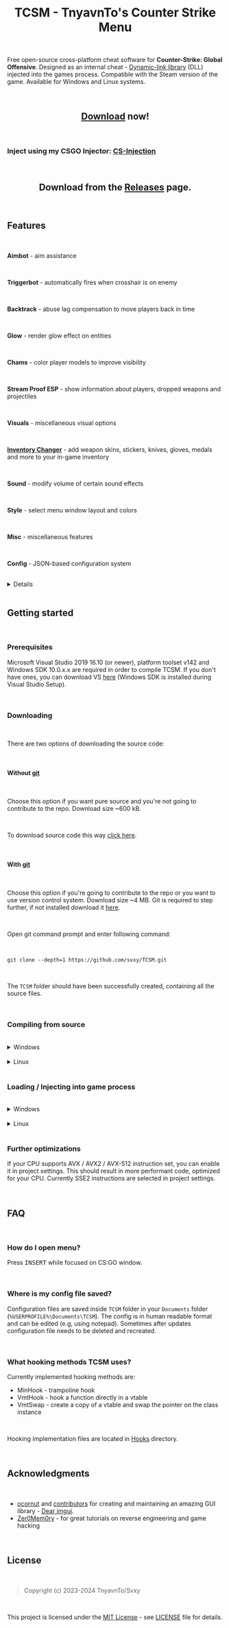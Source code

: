 <h1 align=center>TCSM - TnyavnTo's Counter Strike Menu</h1>

<br>

Free open-source cross-platform cheat software for **Counter-Strike: Global Offensive**. Designed as an internal cheat - [Dynamic-link library]() (DLL) injected into the games process. Compatible with the Steam version of the game. Available for Windows and Linux systems.

<br>

<h2 align=center><a href='https://github.com/Svxy/TCSM/releases/latest'>Download</a> now!</h2>

<br>

### Inject using my CSGO Injector: <a href='https://github.com/Svxy/TCSM/releases/latest/download/CSInjection.exe'>CS-Injection</a>

<br>

<h2 align=center>Download from the <a href='https://github.com/Svxy/TCSM/releases/latest'>Releases</a> page.</h2>

<br>

## Features

<br>

**Aimbot** - aim assistance

<br>

**Triggerbot** - automatically fires when crosshair is on enemy

<br>

**Backtrack** - abuse lag compensation to move players back in time

<br>

**Glow** - render glow effect on entities

<br>

**Chams** - color player models to improve visibility

<br>

**Stream Proof ESP** - show information about players, dropped weapons and projectiles

<br>

**Visuals** - miscellaneous visual options

<br>

**<a href='https://github.com/Svxy/TCSM/tree/main/Source/InventoryChanger' target='_blank'>Inventory Changer</a>** - add weapon skins, stickers, knives, gloves, medals and more to your in-game inventory

<br>

**Sound** - modify volume of certain sound effects

<br>

**Style** - select menu window layout and colors

<br>

**Misc** - miscellaneous features

<br>

**Config** - JSON-based configuration system

<br>

<details>

<br>

**Aimbot** - aim assistance

<br>

    **Enabled** - on / off master switch

<br>

    **On key \[ key \]** - aimbot works only when chosen key is being held

<br>

    **Aimlock** - brings your aim to the target (affected by Smooth).
    
<br>

    **Silent** - aimbot is not visible on your screen (client-sided only)
    
<br>

    **Friendly fire** - treat allies as enemies
    
<br>

    **Visible only** - aim only on visible players
    
<br>

    **Scoped only** - aimbot works only when using scope (applies only to sniper rifles)
    
<br>

    **Ignore flash** - ignore flashbang i.e. aim when local player is flashed
    
<br>

    **Ignore smoke** - ignore smoke i.e. aim when target is in smoke
    
<br>

    **Auto shot** - shoot automatically when target found
    
<br>

    **Auto scope** - automatically scopes sniper rifle before shooting
    
<br>

    **Bone** - bone which aimbot aims at
    
<br>

    **Fov** - field-of-view which aimbot operates \[*0*-*255*\]
    
<br>

    **Smooth** - smooth aimbot movement in order to seem more human-like
    
<br>

    **Max aim inaccuracy** - maximum weapon inaccuracy allowing aimbot to run, lowering this value will e.g. disable aimbot while jumping or running
    
<br>


**Triggerbot** - automatically fires when crosshair is on enemy

<br>

    **Enabled** - on / off master switch
    
<br>

    **On key \[ key \]** - triggerbot works only when chosen key is being held
    
<br>

    **Friendly fire** - treat allies as enemies
    
<br>

    **Scoped only** - triggerbot works only when using scope (applies only to sniper rifles)
    
<br>

    **Ignore flash** - ignore flashbang i.e. shoot when local player is flashed
    
<br>

    **Ignore smoke** - ignore smoke i.e. shoot when target is in smoke
    
<br>

    **Hitgroup** - body parts on which triggerbot works
    
<br>

    **Shot delay** - delay time in ms (milliseconds)
    
<br>

    **Min damage** - minimal damage to fire.
    
<br>


**Backtrack** - abuse lag compensation in order to move players back in time

<br>

    **Enabled** - on / off master switch
    
<br>

    **Ignore smoke** - ignore smoke i.e. backtrack when target is in smoke
    
<br>

    **Time limit** - limit the backtracking window \[*1*-*200*ms\]
    
<br>


**Glow** - render glow effect on entities

<br>


    *Allies, Enemies, Planting (player planting bomb), Defusing (player defusing bomb), Local player, Weapons (dropped weapons), C4, Planted C4, Chickens, Defuse kits, Projectiles, Hostages, Ragdolls* **/** *All, Visible, Occluded*
    
<br>


    **Enabled** - on / off master switch
    
<br>

    **Health based** - color is based on player's hp
    
<br>

    **Color** - glow color in rgba format
    
<br>

    **Style** - glow style { `Default`, `Rim3d`, `Edge`, `Edge Pulse` }
    
<br>


**Chams** - color player models to improve visibility

<br>


    *Allies, Enemies, Planting (player planting bomb), Defusing (player defusing bomb), Local player, Weapons (dropped weapons), Hands (view model hands), Backtrack (requires backtrack to be enabled), Sleeves (view model)* **/** *All, Visible, Occluded*
    
<br>

    **Enabled** - on / off master switch
    
<br>

    **Health based** - color is based on player's hp
    
<br>

    **Blinking** - change transparency frequently
    
<br>

    **Material** - material applied to model { `Normal`, `Flat`, `Animated`, `Platinum`, `Glass`, `Chrome`, `Crystal`, `Silver`, `Gold`, `Plastic`, `Glow` }
    
<br>

    **Wireframe** - render triangle mesh instead of solid material
    
<br>

    **Cover** - draw chams material on top of the original material instead of overriding it
    
<br>

    **Ignore-Z** - draw material through walls
    
<br>


**ESP** - show additional information about players and game world

<br>

    1.  **Allies, Enemies*
    
<br>

        **All, Visible, Occluded*
        
<br>


    2.  **Weapons*
    
<br>


    3.  **Projectiles*
    
<br>

        **Flashbang, HE Grenade, Breach Charge, Bump Mine, Decoy Grenade, Molotov, TA Grenade, Smoke Grenade, Snowball*
        
<br>


    4.  **Danger Zone*
    
<br>

        **Sentries, Drones, Cash, Cash Dufflebag, Pistol Case, Light Case, Heavy Case, Explosive Case, Tools Case, Full Armor, Armor, Helmet, Parachute, Briefcase, Tablet Upgrade, ExoJump, Ammobox, Radar Jammer*
        
<br>


    **Enabled** - on / off master switch
    
<br>

    **Font** - esp text font
    
<br>

    **Snaplines** - draw snapline to player
    
<br>

    **Eye traces** - draw player eye traces (shows where player looks)
    
<br>

    **Box** - draw 2D box over player model
    
<br>

    **Name** - draw player name
    
<br>

    **Health** - draw player health
    
<br>

    **Health bar** - draw rectangle indicating player health
    
<br>

    **Armor** - draw player armor
    
<br>

    **Armor bar** - draw rectangle indicating player armor
    
<br>

    **Money** - draw player money
    
<br>

    **Head dot** - draw dot on player's head
    
<br>

    **Active Weapon** - draw player equipped weapon
    
<br>


**Visuals** - miscellaneous visual options

<br>

    **Disable post-processing** - disable post-processing effects in order to increase FPS
    
<br>

    **Inverse ragdoll gravity** - inverse gravitational acceleration on falling player ragdoll corpse (during death sequence)
    
<br>

    **No fog** - remove fog from map for better visibility
    
<br>

    **No 3d sky** - remove 3d skybox from map - increases FPS
    
<br>

    **No visual recoil** - remove visual recoil punch effect
    
<br>

    **No hands** - remove arms / hands model from first-person view
    
<br>

    **No sleeves** - remove sleeves model from first-person view
    
<br>

    **No weapons** - remove weapons model from first-person view
    
<br>

    **No smoke** - remove smoke grenade effect
    
<br>

    **No blur** - remove blur
    
<br>

    **No scope overlay** - remove black overlay while scoping
    
<br>

    **No grass** - remove grass from map in Danger Zone mode (`dz_blacksite` and `dz_sirocco` maps)
    
<br>

    **No shadows** - disable dynamic shadows
    
<br>

    **Wireframe smoke** - render smoke skeleton instead of particle effect
    
<br>

    **Zoom \[ key \]** - enable zoom on unzoomable weapons
    
<br>

    **Thirdperson** - thirdperson view
    
<br>

    **Thirdperson distance** - camera distance in thirdperson view
    
<br>

    **View model FOV** - change view model FOV \[*-60*-*0*-*60*\] (0 - actual view model, negative values - decreased view model, positive values - increased view model)
    
<br>

    **FOV** - change view FOV \[*-60*-*0*-*60*\] (0 - actual view fov, negative values - decreased, positive values - increased)
    
<br>

    **Far Z** - far clipping range, useful after disabling fog on large maps (e.g `dz_sirocco`) to render distant buildings
    
<br>

    **Flash reduction** - reduces flashbang grenade effect \[*0*-*100*%\] (0 - full flash, 100 - no flash)
    
<br>

    **Brightness** - control game brightness \[*0.0*-*1.0*\]
    
<br>

    **Skybox** - change sky(box)
    
<br>

    **World color** - set world material ambient light color
    
<br>

    **Deagle spinner** - play "spinning" inspect animation when holding Deagle
    
<br>

    **Screen effect** - screenspace effect - *Drone cam, Drone cam with noise, Underwater, Healthboost, Dangerzone*
    
<br>

    **Hit effect** - show screen effect on enemy hit
    
<br>

    **Hit marker** - show a cross detail on enemy hit
    
<br>


**Inventory Changer** - add weapon skins, stickers, knives, gloves, medals and more to your in-game inventory

<br>


**Sound** - modify volume of certain sound effects

<br>

    **Chicken volume** - volume of chicken sounds
    
<br>


    *Local player, Allies, Enemies*
    
<br>

    **Master volume** - overall volume of sounds emitted by player
    
<br>

    **Headshot volume** - volume of headshot sound (when player gets headshoted)
    
<br>

    **Weapon volume** - volume of player weapon shots
    
<br>

    **Footstep volume** - volume of player footsteps
    
<br>


**Misc** - miscellaneous features

<br>

    **Menu key \[ key \]** - menu toggle key
    
<br>


    **Menu style** - menu style toggle (*Classic* **/** *One window*)
    
<br>


    **Menu colors** - menu color theme (*Dark **/** Light **/** Classic*)
    
<br>


    **Anti AFK kick** - avoid auto-kick by server for inactivity
    
<br>


    **Auto strafe** - automatically strafe in air following mouse movement
    
<br>


    **Bunny hop** - automatically simulate space bar press / release while jump button is being held; increases movement speed
    
<br>


    **Clan tag** - set custom clan tag
    
<br>


    **Animated clan tag** - animate clan tag
    
<br>


    **Fast duck** - remove crouch delay
    
<br>


    **Sniper crosshair** - draw crosshair while holding sniper rifle
    
<br>


    **Recoil crosshair** - crosshair follows recoil pattern
    
<br>


    **Auto pistol** - fire pistols like automatic rifles
    
<br>


    **Auto reload** - automatically reload if weapon has empty clip
    
<br>


    **Auto accept** - automatically accept competitive match
    
<br>


    **Radar hack** - show enemies positions on radar
    
<br>


    **Reveal ranks** - show player ranks in scoreboard in competitive modes
    
<br>


    **Reveal money** - show enemies' money in scoreboard
    
<br>


    **Spectator list** - show nicknames of players spectating you
    
<br>


    **Watermark** - show cheat name in the upper-left screen corner and fps & ping in the upper-right corner
    
<br>


    **Offscreen Enemies** - draw circles on the screen indicating that there are enemies behind us
    
<br>


    **Fix animation LOD** - fix aimbot inaccuracy for players behind local player
    
<br>


    **Fix bone matrix** - correct client bone matrix to be closer to server one
    
<br>


    **Disable model occlusion** - draw player models even if they are behind thick walls
    
<br>


    **Kill message** - print message to chat after killing an enemy
    
<br>


    **Name stealer** - mimic other players names
    
<br>


    **Custom clantag** - set a custom clantag
    
<br>


    **Fast plant** - plants bomb on bombsite border, when holding <kbd>LMB</kbd> or <kbd>E</kbd> key
    
<br>


    **Fast Stop** - stops the player faster than normal
    
<br>


    **Quick reload** - perform quick weapon switch during reload for faster reload
    
<br>


    **Prepare revolver \[ key \]** - keep revolver cocked, optionally on key
    
<br>


    **Fix tablet signal** - allow use tablet on underground (dangerzone)
    
<br>


    **Hit Sound** - sound emitted when hurting enemy
    
<br>


    **Chocked packets** - length of sequence of chocked ticks
    
<br>


    **Max angle delta** - maximum viewangles change per tick
    
<br>


    **Aspect Ratio** - allows you to change the aspect ratio
    
<br>


    **Purchase List** - show the purchased equipment by enemies.
    
<br>


    **Reportbot** - automatically report players on server for cheating or other abusive actions
    
<br>

        **Enabled** - on / off master switch
        
<br>

        **Target** - report target *Enemies/Allies/All*
        
<br>

        **Delay** - delay between reports, in seconds
        
<br>

        **Aimbot** - report for aim assistance
        
<br>

        **Wallhack** - report for visual assistance
        
<br>

        **Other** - report for other assistance
        
<br>

        **Griefing** - report for griefing
        
<br>

        **Abusive Communications** - report for abusive communications
        
<br>


    **Unhook** - unload cheat
    
<br>


**Config** - JSON-based configuration system

<br>

    **Create config** - create new configuration file
    
<br>

    **Reset config** - restore default configuration settings (does not touch saved configuration)
    
<br>

    **Load selected** - load selected configuration file
    
<br>

    **Save selected** - save selected configuration file
    
<br>

    **Delete selected** - delete selected configuration file
    
<br>

    **Reload configs** - reload configs list
    
<br>

</details>

<br>

## Getting started

<br>

### Prerequisites
Microsoft Visual Studio 2019 16.10 (or newer), platform toolset v142 and Windows SDK 10.0.x.x are required in order to compile TCSM. If you don't have ones, you can download VS [here](https://visualstudio.microsoft.com/) (Windows SDK is installed during Visual Studio Setup).

<br>

### Downloading

<br>

There are two options of downloading the source code:

<br>

#### Without [git](https://git-scm.com)

<br>

Choose this option if you want pure source and you're not going to contribute to the repo. Download size ~600 kB.

<br>

To download source code this way [click here](https://github.com/Svxy/TCSM/archive/refs/tags/v1.0.0.zip).

<br>

#### With [git](https://git-scm.com)

<br>

Choose this option if you're going to contribute to the repo or you want to use version control system. Download size ~4 MB. Git is required to step further, if not installed download it [here](https://git-scm.com).

<br>

Open git command prompt and enter following command:

<br>

    git clone --depth=1 https://github.com/svxy/TCSM.git

<br>

The `TCSM` folder should have been successfully created, containing all the source files.

<br>

### Compiling from source

<br>

<details>

<summary>Windows</summary>

When you have equipped a copy of the source code, next step is opening **TCSM.sln** in Microsoft Visual Studio 2019.

Then change build configuration to `Release | x86` and simply press **Build solution**.

If everything went right you should receive `TCSM.dll`  binary file.

</details>

<br>

<details>

<summary>Linux</summary>

Install dependencies:

    sudo apt-get update && sudo apt-get install -y libsdl2-dev libfreetype-dev

Configure with CMake:

    cmake -D CMAKE_BUILD_TYPE=Release -D CMAKE_CXX_COMPILER=g++-11 -S . -B build

Instead of g++-11 you can use g++-12, clang++-13, clang++-14, clang++-15.

Build:

    cmake --build build -j $(nproc --all)

After following these steps you should receive `libTCSM.so` file in `build` directory.

</details>

<br>

### Loading / Injecting into game process

<br>

<details>

<summary>Windows</summary>

Open my [DLL injector](https://github.com/Svxy/TCSM/releases/latest/download/CSInjection.exe) and just inject `TCSM.dll` into `csgo.exe` process.

When injected, menu is openable under `INSERT` key.

</details>

<br>

<details>

<summary>Linux</summary>

You can run the following script in the directory containing `libTCSM.so`:

    sudo gdb -batch-silent -p $(pidof csgo_linux64) -ex "call (void*)__libc_dlopen_mode(\"$PWD/libTCSM.so\", 2)"

</details>

<br>

### Further optimizations
If your CPU supports AVX / AVX2 / AVX-512 instruction set, you can enable it in project settings. This should result in more performant code, optimized for your CPU. Currently SSE2 instructions are selected in project settings.

<br>

## FAQ

<br>

### How do I open menu?
Press <kbd>INSERT</kbd> while focused on CS:GO window.

<br>

### Where is my config file saved?
Configuration files are saved inside `TCSM` folder in your `Documents` folder (`%USERPROFILE%\Documents\TCSM`). The config is in human readable format and can be edited (e.g, using notepad). Sometimes after updates configuration file needs to be deleted and recreated.

<br>

### What hooking methods TCSM uses?
Currently implemented hooking methods are:
*   MinHook - trampoline hook
*   VmtHook - hook a function directly in a vtable
*   VmtSwap - create a copy of a vtable and swap the pointer on the class instance

<br>

Hooking implementation files are located in [Hooks](https://github.com/Svxy/TCSM/tree/main/Source/Hooks) directory.

<br>

## Acknowledgments

<br>

*   [ocornut](https://github.com/ocornut) and [contributors](https://github.com/ocornut/imgui/graphs/contributors) for creating and maintaining an amazing GUI library - [Dear imgui](https://github.com/ocornut/imgui).
*   [Zer0Mem0ry](https://github.com/Zer0Mem0ry) - for great tutorials on reverse engineering and game hacking

<br>

## License

<br>

> Copyright (c) 2023-2024 TnyavnTo/Svxy

<br>

This project is licensed under the [MIT License](https://opensource.org/licenses/mit-license.php) - see [LICENSE](https://github.com/svxy/TCSM/blob/main/LICENSE) file for details.